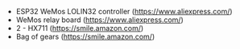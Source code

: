 - ESP32 WeMos LOLIN32 controller (https://www.aliexpress.com/)
- WeMos relay board (https://www.aliexpress.com/)
- 2 - HX711 (https://smile.amazon.com/)
- Bag of gears (https://smile.amazon.com/)